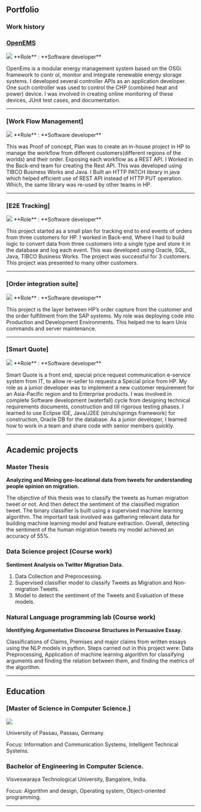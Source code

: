 ## Portfolio

### Work history 

### [OpenEMS](https://github.com/OpenEMS/openems)
  <img src="images/OpenEMS-Logo.png?raw=true"/>
**Role** : **Software developer**

OpenEms is a modular energy management system based on the OSGi framework to contr
ol, monitor and integrate renewable energy storage systems. I developed several controller
APIs as an application developer. One such controller was used to control the CHP
(combined heat and power) device. I was involved in creating online monitoring of these
devices, JUnit test cases, and documentation.

---
### [Work Flow Management]
<img src="images/5rd-LGsX.png?raw=true"/>
**Role** : **Software developer**

This was Proof of concept, Plan was to create an in-house project in HP to manage the
workflow from different customers(different regions of the worlds) and their order.
Exposing each workflow as a REST API. I Worked in the Back-end team for creating the Rest
API. This was developed using TIBCO Business Works and Java. I Built an HTTP PATCH
library in java which helped efficient use of REST API instead of HTTP PUT operation. Which,
the same library was re-used by other teams in HP.

---

### [E2E Tracking]
<img src="images/5rd-LGsX.png?raw=true"/>
**Role** : **Software developer**

This project started as a small plan for tracking end to end events of orders from three
customers for HP. I worked in Back-end, Where I had to build logic to convert data from
three customers into a single type and store it in the database and log each event. This was
developed using Oracle, SQL, Java, TIBCO Business Works. The project was successful for 3
customers. This project was presented to many other customers.

---

### [Order integration suite]
<img src="images/5rd-LGsX.png?raw=true"/>
**Role** : **Software developer**

This project is the layer between HP’s order capture from the customer and the order
fulfillment from the SAP systems. My role was deploying code into Production and
Development Environments. This helped me to learn Unix commands and server
maintenance.

---

### [Smart Quote]
<img src="images/5rd-LGsX.png?raw=true"/>
**Role** : **Software developer**

Smart Quote is a front end, special price request communication e-service system from IT,
to allow re-seller to requests a Special price from HP. My role as a junior developer was to
implement a new customer requirement for an Asia-Pacific region and to Enterprise
products. I was involved in complete Software development (waterfall) cycle from
designing technical requirements documents, construction and till rigorous testing phases.
I learned to use Eclipse IDE, Java/J2EE (struts/springs framework) for construction, Oracle
DB for the database. As a junior developer, I learned how to work in a team and share code
with senior members quickly.

---

## Academic projects
### Master Thesis

**Analyzing and Mining geo-locational data from tweets for understanding people
opinion on migration.**

The objective of this thesis was to classify the tweets as human migration tweet or not. And
then detect the sentiment of the classified migration tweet. The binary classifier is built
using a supervised machine learning algorithm. The important task involved was gathering
relevant data for building machine learning model and feature extraction. Overall,
detecting the sentiment of the human migration tweets my model achieved an accuracy of
55%.

### Data Science project (Course work)

**Sentiment Analysis on Twitter Migration Data.**
1. Data Collection and Preprocessing.
1. Supervised classifier model to classify Tweets as Migration and Non-migration Tweets.
1. Model to detect the sentiment of the Tweets and Evaluation of these models.

### Natural Language programming lab (Course work)

**Identifying Argumentative Discourse Structures in Persuasive Essay.**

Classifications of Claims, Premises and major claims from written essays using the NLP
models in python. Steps carried out in this project were: Data Preprocessing, Application of
machine learning algorithm for classifying arguments and finding the relation between
them, and finding the metrics of the algorithm.

---
## Education
### [Master of Science in Computer Science.]
<img src="universitaet-passau-vector-logo.png?raw=true"/>


University of Passau, Passau, Germany.

Focus: Information and Communication Systems, Intelligent Technical Systems.

### Bachelor of Engineering in Computer Science.
Visveswaraya Technological University, Bangalore, India.

Focus: Algorithm and design, Operating system, Object-oriented programming.



---







